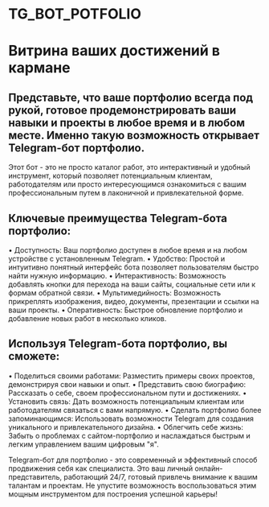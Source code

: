 # TG_BOT_POTFOLIO

# Витрина ваших достижений в кармане

## Представьте, что ваше портфолио всегда под рукой, готовое продемонстрировать ваши навыки и проекты в любое время и в любом месте. Именно такую возможность открывает Telegram-бот портфолио.

Этот бот - это не просто каталог работ, это интерактивный и удобный инструмент, который позволяет потенциальным клиентам, работодателям или просто интересующимся ознакомиться с вашим профессиональным путем в лаконичной и привлекательной форме. 

## Ключевые преимущества Telegram-бота портфолио:

•  Доступность: Ваш портфолио доступен в любое время и на любом устройстве с установленным Telegram.
•  Удобство: Простой и интуитивно понятный интерфейс бота позволяет пользователям быстро найти нужную информацию.
•  Интерактивность: Возможность добавлять кнопки для перехода на ваши сайты, социальные сети или к формам обратной связи.
•  Мультимедийность: Возможность прикреплять изображения, видео, документы, презентации и ссылки на ваши проекты.
•  Оперативность: Быстрое обновление портфолио и добавление новых работ в несколько кликов.

## Используя Telegram-бота портфолио, вы сможете:

•  Поделиться своими работами: Разместить примеры своих проектов, демонстрируя свои навыки и опыт.
•  Представить свою биографию: Рассказать о себе, своем профессиональном пути и достижениях.
•  Установить связь: Дать возможность потенциальным клиентам или работодателям связаться с вами напрямую.
•  Сделать портфолио более запоминающимся: Использовать возможности Telegram для создания уникального и привлекательного дизайна.
•  Облегчить себе жизнь: Забыть о проблемах с сайтом-портфолио и наслаждаться быстрым и легким управлением вашим цифровым "я".

Telegram-бот для портфолио - это современный и эффективный способ продвижения себя как специалиста. Это ваш личный онлайн-представитель, работающий 24/7, готовый привлечь внимание к вашим талантам и проектам. Не упустите возможность воспользоваться этим мощным инструментом для построения успешной карьеры!
